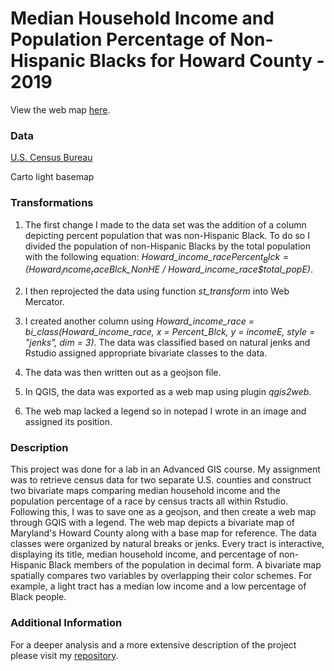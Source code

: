 # Median Household Income and Population Percentage of Non-Hispanic Blacks for Howard County - 2019
View the web map [here](/Lab_8_GES_486/Bin/Howard_webmap/index).


### Data
[U.S. Census Bureau](https://www.socialexplorer.com/data/ACS2019_5yr/metadata/?ds=ACS19_5yr)

Carto light basemap

### Transformations
1. The first change I made to the data set was the addition of a column depicting percent population that was non-Hispanic Black. To do so I divided the population of non-Hispanic Blacks by the total population with the following equation: *Howard_income_race$Percent_Blck = (Howard_income_race$Blck_NonHE / Howard_income_race$total_popE)*.
 
2. I then reprojected the data using function *st_transform* into Web Mercator. 

3. I created another column using *Howard_income_race = bi_class(Howard_income_race, x = Percent_Blck, y = incomeE, style = "jenks", dim = 3)*. The data was classified based on natural jenks and Rstudio assigned appropriate bivariate classes to the data.

4. The data was then written out as a geojson file.
 
5. In QGIS, the data was exported as a web map using plugin *qgis2web*.

6. The web map lacked a legend so in notepad I wrote in an image and assigned its position.   

### Description
This project was done for a lab in an Advanced GIS course. My assignment was to retrieve census data for two separate U.S. counties and construct two bivariate maps comparing median household income and the population percentage of a race by census tracts all within Rstudio. Following this, I was to save one as a geojson, and then create a web map through GQIS with a legend. The web map depicts a bivariate map of Maryland's Howard County along with a base map for reference. The data classes were organized by natural breaks or jenks. Every tract is interactive, displaying its title, median household income, and percentage of non-Hispanic Black members of the population in decimal form. A bivariate map spatially compares two variables by overlapping their color schemes. For example, a light tract has a median low income and a low percentage of Black people.   

### Additional Information
For a deeper analysis and a more extensive description of the project please visit my [repository]().
